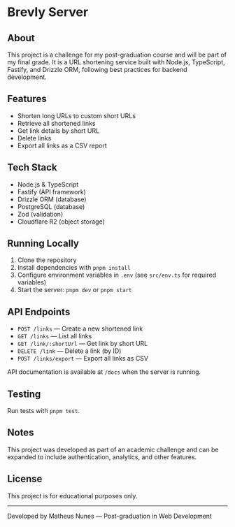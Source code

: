 # Brevly Server

## About

This project is a challenge for my post-graduation course and will be part of my final grade. It is a URL shortening service built with Node.js, TypeScript, Fastify, and Drizzle ORM, following best practices for backend development.

## Features

- Shorten long URLs to custom short URLs
- Retrieve all shortened links
- Get link details by short URL
- Delete links
- Export all links as a CSV report

## Tech Stack

- Node.js & TypeScript
- Fastify (API framework)
- Drizzle ORM (database)
- PostgreSQL (database)
- Zod (validation)
- Cloudflare R2 (object storage)

## Running Locally

1. Clone the repository
2. Install dependencies with `pnpm install`
3. Configure environment variables in `.env` (see `src/env.ts` for required variables)
4. Start the server: `pnpm dev` or `pnpm start`

## API Endpoints

- `POST /links` — Create a new shortened link
- `GET /links` — List all links
- `GET /link/:shortUrl` — Get link by short URL
- `DELETE /link` — Delete a link (by ID)
- `POST /links/export` — Export all links as CSV

API documentation is available at `/docs` when the server is running.

## Testing

Run tests with `pnpm test`.

## Notes

This project was developed as part of an academic challenge and can be expanded to include authentication, analytics, and other features.

## License

This project is for educational purposes only.

---

Developed by Matheus Nunes — Post-graduation in Web Development